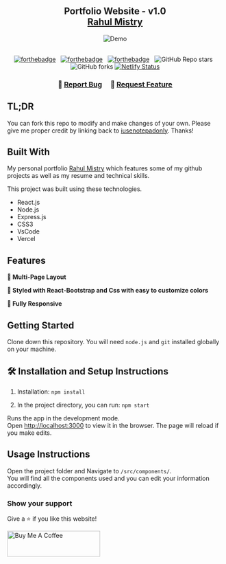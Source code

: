 <h2 align="center">
  Portfolio Website - v1.0<br/>
  <a href="https://rahulmistry-portfolio.netlify.app/" target="_blank">Rahul Mistry</a>
</h2>
<div align="center">
  <img alt="Demo" href="https://rahulmistry-portfolio.netlify.app/" src="https://github.com/iusenotepadonly/Personal-Portfolio/blob/master/Images/readme-img.png" />
</div>

<br/>

<center>

[![forthebadge](https://forthebadge.com/images/badges/built-with-love.svg)](https://forthebadge.com) &nbsp;
[![forthebadge](https://forthebadge.com/images/badges/made-with-javascript.svg)](https://forthebadge.com) &nbsp;
[![forthebadge](https://forthebadge.com/images/badges/open-source.svg)](https://forthebadge.com) &nbsp;
![GitHub Repo stars](https://img.shields.io/github/stars/iusenotepadonly/Portfolio?color=red&logo=github&style=for-the-badge) &nbsp;
![GitHub forks](https://img.shields.io/github/forks/iusenotepadonly/Portfolio?color=red&logo=github&style=for-the-badge)
[![Netlify Status](https://api.netlify.com/api/v1/badges/863a5ee3-ecd4-4ddc-9498-91c4863da352/deploy-status)](https://app.netlify.com/sites/rahulmistry-portfolio/deploys)

</center>

<h3 align="center">
    🔹
    <a href="https://github.com/iusenotepadonly/Personal-Portfolio/issues">Report Bug</a> &nbsp; &nbsp;
    🔹
    <a href="https://github.com/iusenotepadonly/Personal-Portfolio/issues">Request Feature</a>
</h3>

## TL;DR

You can fork this repo to modify and make changes of your own. Please give me proper credit by linking back to [iusenotepadonly](https://github.com/iusenotepadonly/Personal-Portfolio). Thanks!

## Built With

My personal portfolio <a href="https://rahulmistry-portfolio.netlify.app/" target="_blank">Rahul Mistry</a> which features some of my github projects as well as my resume and technical skills.<br/>

This project was built using these technologies.

- React.js
- Node.js
- Express.js
- CSS3
- VsCode
- Vercel

## Features

**📖 Multi-Page Layout**

**🎨 Styled with React-Bootstrap and Css with easy to customize colors**

**📱 Fully Responsive**

## Getting Started

Clone down this repository. You will need `node.js` and `git` installed globally on your machine.

## 🛠 Installation and Setup Instructions

1. Installation: `npm install`

2. In the project directory, you can run: `npm start`

Runs the app in the development mode.\
Open [http://localhost:3000](http://localhost:3000) to view it in the browser.
The page will reload if you make edits.

## Usage Instructions

Open the project folder and Navigate to `/src/components/`. <br/>
You will find all the components used and you can edit your information accordingly.

### Show your support

Give a ⭐ if you like this website!

<a href="https://www.buymeacoffee.com/iusenotepadonly" target="_blank"><img src="https://cdn.buymeacoffee.com/buttons/v2/default-violet.png" alt="Buy Me A Coffee" height= "60px" width= "217px" ></a>
